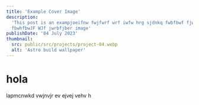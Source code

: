 ```yaml
---
title: 'Example Cover Image'
description:
  'This post is an exampjoeifnw fwjfwrf wrf iwfw hrg sjdnkq fwbfbwf fjwbfwbfjw
  fbwhfbwJF WJf jwrbfjber image'
publishDate: '04 July 2023'
thumbnail:
  src: public/src/projects/project-04.webp
  alt: 'Astro build wallpaper'
---
```


# hola

lapmcnwkd vwjnvjr ev ejvej vehv h
